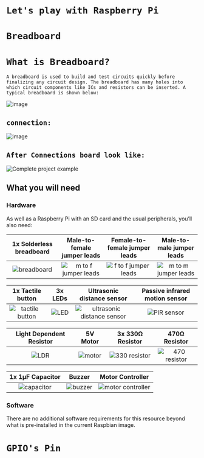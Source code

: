 # `Let's play with Raspberry Pi`

# `Breadboard`
# `What is Breadboard?`
`A breadboard is used to build and test circuits quickly before finalizing any circuit
design. The breadboard has many holes into which circuit components like ICs and
resistors can be inserted. A typical breadboard is shown below:`

![image](https://user-images.githubusercontent.com/63813881/172048499-93c1f3d3-ffd8-49fb-9ac6-b9128edcd34d.png)

## `connection:`
![image](https://user-images.githubusercontent.com/63813881/172048507-0ad8ae34-bdef-424e-a7e9-e77e2e228924.png)


## `After Connections board look like:`
<!-- ![image-3.png](attachment:image-3.png)
 -->
<img src="https://projects-static.raspberrypi.org/projects/physical-computing/765b944f3fe3d57bd3568794ff6527f72b57ddc8/en/images/complete.gif" alt="Complete project example">


<div class="c-project-panel__content">
    <h2 id="what-you-will-need">What you will need</h2>

<h3 id="hardware">Hardware</h3>

<p>As well as a Raspberry Pi with an SD card and the usual peripherals, you’ll also need:</p>

<table>
  <thead>
    <tr>
      <th style="text-align: center">1x Solderless breadboard</th>
      <th style="text-align: center">Male-to-female jumper leads</th>
      <th style="text-align: center">Female-to-female jumper leads</th>
      <th style="text-align: center">Male-to-male jumper leads</th>
    </tr>
  </thead>
  <tbody>
    <tr>
      <td style="text-align: center"><img src="https://projects-static.raspberrypi.org/projects/physical-computing/765b944f3fe3d57bd3568794ff6527f72b57ddc8/en/images/breadboard.png" alt="breadboard"></td>
      <td style="text-align: center"><img src="https://projects-static.raspberrypi.org/projects/physical-computing/765b944f3fe3d57bd3568794ff6527f72b57ddc8/en/images/jumper-male-to-female.png" alt="m to f jumper leads"></td>
      <td style="text-align: center"><img src="https://projects-static.raspberrypi.org/projects/physical-computing/765b944f3fe3d57bd3568794ff6527f72b57ddc8/en/images/jumper-female-to-female.png" alt="f to f jumper leads"></td>
      <td style="text-align: center"><img src="https://projects-static.raspberrypi.org/projects/physical-computing/765b944f3fe3d57bd3568794ff6527f72b57ddc8/en/images/jumper-male-to-male.png" alt="m to m jumper leads"></td>
    </tr>
  </tbody>
</table>

<table>
  <thead>
    <tr>
      <th style="text-align: center">1x Tactile button</th>
      <th style="text-align: center">3x LEDs</th>
      <th style="text-align: center">Ultrasonic distance sensor</th>
      <th style="text-align: center">Passive infrared motion sensor</th>
    </tr>
  </thead>
  <tbody>
    <tr>
      <td style="text-align: center"><img src="https://projects-static.raspberrypi.org/projects/physical-computing/765b944f3fe3d57bd3568794ff6527f72b57ddc8/en/images/tactile-push-button.png" alt="tactile button"></td>
      <td style="text-align: center"><img src="https://projects-static.raspberrypi.org/projects/physical-computing/765b944f3fe3d57bd3568794ff6527f72b57ddc8/en/images/led.png" alt="LED"></td>
      <td style="text-align: center"><img src="https://projects-static.raspberrypi.org/projects/physical-computing/765b944f3fe3d57bd3568794ff6527f72b57ddc8/en/images/ultrasonic-distance-sensor.png" alt="ultrasonic distance sensor"></td>
      <td style="text-align: center"><img src="https://projects-static.raspberrypi.org/projects/physical-computing/765b944f3fe3d57bd3568794ff6527f72b57ddc8/en/images/pir.png" alt="PIR sensor"></td>
    </tr>
  </tbody>
</table>

<table>
  <thead>
    <tr>
      <th style="text-align: center">Light Dependent Resistor</th>
      <th style="text-align: center">5V Motor</th>
      <th style="text-align: center">3x 330Ω Resistor</th>
      <th style="text-align: center">470Ω Resistor</th>
    </tr>
  </thead>
  <tbody>
    <tr>
      <td style="text-align: center"><img src="https://projects-static.raspberrypi.org/projects/physical-computing/765b944f3fe3d57bd3568794ff6527f72b57ddc8/en/images/ldr.png" alt="LDR"></td>
      <td style="text-align: center"><img src="https://projects-static.raspberrypi.org/projects/physical-computing/765b944f3fe3d57bd3568794ff6527f72b57ddc8/en/images/motor2.png" alt="motor"></td>
      <td style="text-align: center"><img src="https://projects-static.raspberrypi.org/projects/physical-computing/765b944f3fe3d57bd3568794ff6527f72b57ddc8/en/images/resistor-330r.png" alt="330 resistor"></td>
      <td style="text-align: center"><img src="https://projects-static.raspberrypi.org/projects/physical-computing/765b944f3fe3d57bd3568794ff6527f72b57ddc8/en/images/resistor-470r.png" alt="470 resistor"></td>
    </tr>
  </tbody>
</table>

<table>
  <thead>
    <tr>
      <th style="text-align: center">1x 1μF Capacitor</th>
      <th style="text-align: center">Buzzer</th>
      <th style="text-align: center">Motor Controller</th>
    </tr>
  </thead>
  <tbody>
    <tr>
      <td style="text-align: center"><img src="https://projects-static.raspberrypi.org/projects/physical-computing/765b944f3fe3d57bd3568794ff6527f72b57ddc8/en/images/capacitor.png" alt="capacitor"></td>
      <td style="text-align: center"><img src="https://projects-static.raspberrypi.org/projects/physical-computing/765b944f3fe3d57bd3568794ff6527f72b57ddc8/en/images/piezo-buzzer.png" alt="buzzer"></td>
      <td style="text-align: center"><img src="https://projects-static.raspberrypi.org/projects/physical-computing/765b944f3fe3d57bd3568794ff6527f72b57ddc8/en/images/motor-controller.png" alt="motor controller"></td>
    </tr>
  </tbody>
</table>


<h3 id="software">Software</h3>

<p>There are no additional software requirements for this resource beyond what is pre-installed in the current Raspbian image.</p>

  </div>
  
# `GPIO's Pin`
